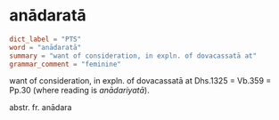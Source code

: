# anādaratā

``` toml
dict_label = "PTS"
word = "anādaratā"
summary = "want of consideration, in expln. of dovacassatā at"
grammar_comment = "feminine"
```

want of consideration, in expln. of dovacassatā at Dhs.1325 = Vb.359 = Pp.30 (where reading is *anādariyatā*).

abstr. fr. anādara

